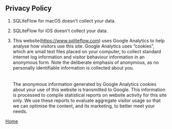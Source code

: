 ## Privacy Policy

1. SQLiteFlow for macOS doesn't collect your data.

2. SQLiteFlow for iOS doesn't collect your data.

3. This website(https://www.sqliteflow.com) uses Google Analytics to help analyse how visitors use this site. Google Analytics uses “cookies”, which are small text files placed on your computer, to collect standard internet log information and visitor behaviour information in an anonymous form. Note the deliberate emphasis of anonymous, as no personally identifiable information is collected about you.<br/><br/><br/>
The anonymous information generated by Google Analytics cookies about your use of this website is transmitted to Google. This information is processed to compile statistical reports on website activity for this site only. We use these reports to evaluate aggregate visitor usage so that we can optimise the content, and its marketing, to better meet your needs.

[Home](/)
